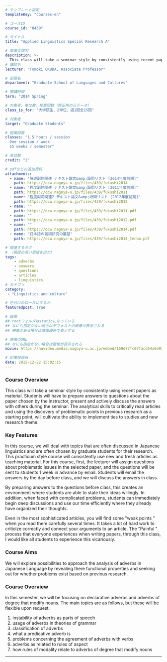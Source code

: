 ```yaml
---
# テンプレート指定
templateKey: "courses-en"

# コースID
course_id: "0439"

# タイトル
title: "Applied Linguistics Special Research A"

# 簡単な説明
description: >-
  This class will take a seminar style by consistently using recent papers as material. Students will have to prepare answers to questions about the paper chosen by the instructor, present and active ....
# 講師名
lecturer: "Tomoki OKUDA, Associate Professor"

# 部局名
department: "Graduate School of Languages and Cultures"

# 開講時限
term: "2014	Spring"

# 対象者、単位数、授業回数（修正用の元データ）
class_is_for: "大学院生、2単位、週1回全15回"

# 対象者
target: "Graduate Students"

# 授業回数
classes: "1.5 hours / session
  One session / week
  15 weeks / semester"

# 単位数
credit: "2"

# pdfなどの追加資料
attachments:
  - name: "陳述副詞関連 テキスト論文&amp;設問リスト [2014年度前期]" 
    path: https://ocw.nagoya-u.jp/files/439/fukushi2014
  - name: "程度副詞関連 テキスト論文&amp;設問リスト [2011年度前期]" 
    path: https://ocw.nagoya-u.jp/files/439/fukushi2011
  - name: "程度副詞関連2 テキスト論文&amp;設問リスト [2012年度前期]" 
    path: https://ocw.nagoya-u.jp/files/439/fukushi2012
  - name: "" 
    path: https://ocw.nagoya-u.jp/files/439/fukushi2011.pdf
  - name: "" 
    path: https://ocw.nagoya-u.jp/files/439/fukushi2012.pdf
  - name: "" 
    path: https://ocw.nagoya-u.jp/files/439/fukushi2014.pdf
  - name: "日本語の副詞研究の展望" 
    path: https://ocw.nagoya-u.jp/files/439/fukushi2014_tenbo.pdf

# 関連するタグ
# （頻度の高い単語を出力）
tags:
    - adverbs
    - answers
    - questions
    - articles
    - linguistics
# カテゴリ
category:
 - "Linguistics and culture"

# 色付けのロールにするか
featuredpost: true

# 画像
## rootフォルダはstaticになっている
## なにも指定がない場合はデフォルトの画像が表示される
## 映像がある場合は映像優先で表示する

# 映像のURL
## なにも指定がない場合は画像が表示される
movie: https://nuvideo.media.nagoya-u.ac.jp/embed/169d77fc07facd54a6e93e1642b4f01e3fc87bd6

# 記事投稿日
date: 2015-12-22 15:02:15
---
```


### Course Overview

This class will take a seminar style by consistently using recent papers as material. Students will have to prepare answers to questions about the paper chosen by the instructor, present and actively discuss the answers with others during the seminar. The analytical skills to critically read articles and using the discovery of problematic points in previous research as a starting point, will cultivate the ability to implement ties to studies and new research theme.

### Key Features

In this course, we will deal with topics that are often discussed in Japanese linguistics and are often chosen by graduate students for their research. This practicum style course will consistently use new and fresh articles as teaching material. For this course, first, the lecturer will assign questions about problematic issues in the selected paper, and the questions will be sent to students 1 week in advance by email. Students will email the answers by the day before class, and we will discuss the answers in class.

By preparing answers to the questions before class, this creates an environment where students are able to state their ideas willingly. In addition, when faced with complicated problems, students can immediately begin deep discussions and use our time efficiently where they already have organized their thoughts.

Even in the most sophisticated articles, you will find some "weak points " when you read them carefully several times. It takes a lot of hard work to criticize correctly and connect your arguments to an article. The "Painful " process that everyone experiences when writing papers, through this class, I would like all students to experience this vicariously.

### Course Aims

We will explore possibilities to approach the analysis of adverbs in Japanese Language by revealing there functional properties and seeking out for whether problems exist based on previous research.

### Course Overview

In this semester, we will be focusing on declarative adverbs and adverbs of degree that modify nouns. The main topics are as follows, but these will be flexible upon request.

1. instability of adverbs as parts of speech
2. usage of adverbs in theories of grammar
3. classification of adverbs
4. what a predicative adverb is
5. problems concerning the agreement of adverbs with verbs
6. adverbs as related to rules of aspect
7. how rules of modality relate to adverbs of degree that modify nouns

---

